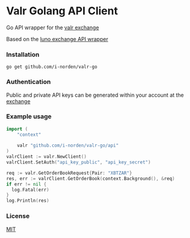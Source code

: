 # Valr Golang API Client

Go API wrapper for the [valr exchange](https://www.valr.com)

Based on the [luno exchange API wrapper](https://github.com/luno/luno-go)

### Installation

```
go get github.com/i-norden/valr-go
```

### Authentication

Public and private API keys can be generated within your account at the [exchange](https://www.valr.com)

### Example usage

```go
import (
	"context"
	
	valr "github.com/i-norden/valr-go/api"
)
valrClient := valr.NewClient()
valrClient.SetAuth("api_key_public", "api_key_secret")

req := valr.GetOrderBookRequest{Pair: "XBTZAR"}
res, err := valrClient.GetOrderBook(context.Background(), &req)
if err != nil {
  log.Fatal(err)
}
log.Println(res)
```

### License

[MIT](https://github.com/i-norden/valr-go/blob/master/LICENSE)
